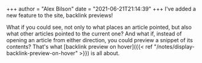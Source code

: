 +++
author = "Alex Bilson"
date = "2021-06-21T21:14:39"
+++
I've added a new feature to the site, backlink previews!

What if you could see, not only to what places an article pointed, but also what other articles pointed to the current one? And what if, instead of opening an article from either direction, you could preview a snippet of its contents? That's what [backlink preview on hover]({{< ref "/notes/display-backlink-preview-on-hover" >}}) is all about.
    